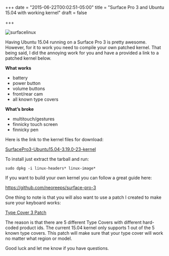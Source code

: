 +++
date = "2015-06-22T00:02:51-05:00"
title = "Surface Pro 3 and Ubuntu 15.04 with working kernel"
draft = false

+++

![surfacelinux](https://photos.marioharvey.com/file/marioharvey/media/photos/surface-linux.jpg)

Having Ubuntu 15.04 running on a Surface Pro 3 is pretty awesome. However, for it to work you need to compile your own patched kernel. That being said, I did the annoying work for you and have a provided a link to a patched kernel below.

**What works**

* battery
* power button
* volume buttons
* front/rear cam
* all known type covers

**What’s broke**

* multitouch/gestures
* finnicky touch screen
* finnicky pen

Here is the link to the kernel files for download:

[SurfacePro3-Ubuntu15.04-3.19.0-23-kernel](https://docs.google.com/uc?id=0B1U4Djb5-G7XTXAtdzJ6M2E0dlU&export=download)

To install just extract the tarball and run:

`sudo dpkg -i linux-headers* linux-image*`

If you want to build your own kernel you can follow a great guide here:

https://github.com/neoreeps/surface-pro-3

One thing to note is that you will also want to use a patch I created to make sure your keyboard works:

[Type Cover 3 Patch](https://github.com/badmadrad/surface-pro-3/blob/c2b7d8d05dde630c41b278c7997608501715c340/typecover.patch)

The reason is that there are 5 different Type Covers with different hard-coded product ids. The current 15.04 kernel only supports 1 out of the 5 known type covers. This patch will make sure that your type cover will work no matter what region or model.

Good luck and let me know if you have questions.
